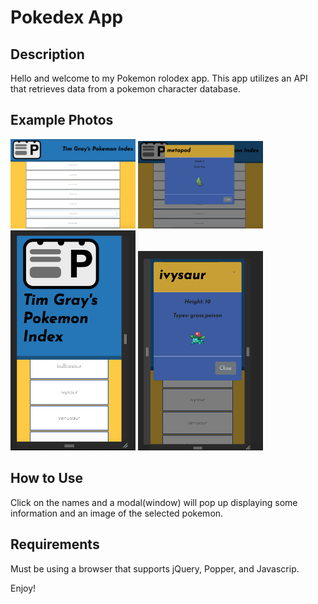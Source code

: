 # Pokedex App

## Description
Hello and welcome to my Pokemon rolodex app. This app utilizes an API that retrieves data from a pokemon character database. 

## Example Photos
<img src="img/pokedex-scnshot.png" alt="Pokedex computer" width="200"/> <img src="img/pokedexModal-scnshot.png" alt="Pokedex Modal computer" width="200"/>
<img src="img/pokedex-phone-scnshot.png" alt="Pokedex phone" width="200"/> <img src="img/pokedexModal-phone-scnshot.png" alt="Pokedex Modal phone" width="200"/>

## How to Use
Click on the names and a modal(window) will pop up displaying some information and an image of the selected pokemon. 

## Requirements
Must be using a browser that supports jQuery, Popper, and Javascrip.

Enjoy!
